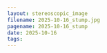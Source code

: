 ```yaml
---
layout: stereoscopic_image
filename: 2025-10-16_stump.jpg
pagename: 2025-10-16_stump
date: 2025-10-16
tags:
---
```

